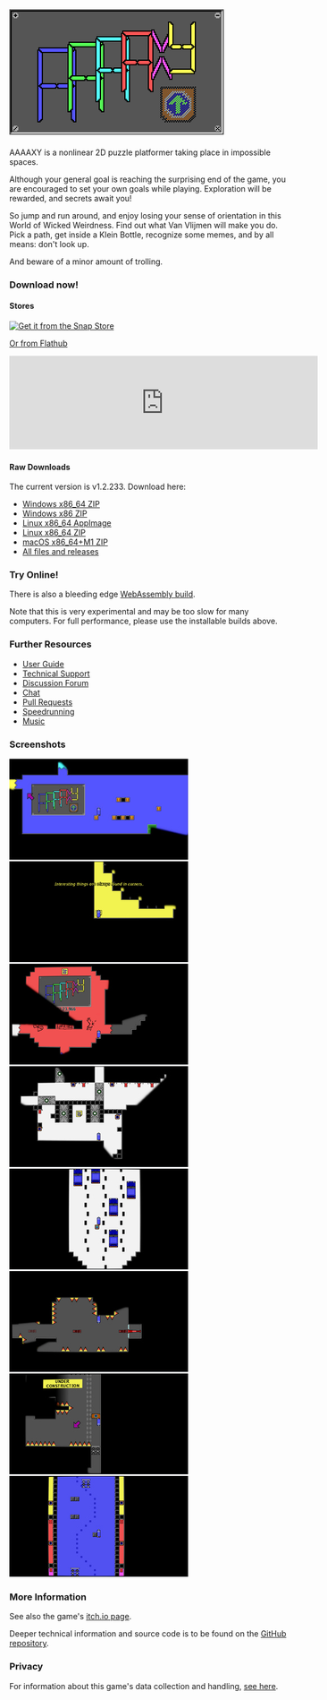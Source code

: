 ## ![AAAAXY](logo.png)

AAAAXY is a nonlinear 2D puzzle platformer taking place in impossible spaces.

Although your general goal is reaching the surprising end of the game,
you are encouraged to set your own goals while playing. Exploration will
be rewarded, and secrets await you\!

So jump and run around, and enjoy losing your sense of orientation in
this World of Wicked Weirdness. Find out what Van Vlijmen will make you
do. Pick a path, get inside a Klein Bottle, recognize some memes, and by
all means: don't look up.

And beware of a minor amount of trolling.

### Download now\!

#### Stores

[![Get it from the Snap
Store](https://snapcraft.io/static/images/badges/en/snap-store-black.svg)](https://snapcraft.io/aaaaxy)

[Or from
Flathub](https://flathub.org/apps/details/io.github.divverent.aaaaxy)

<iframe frameborder="0" src="https://itch.io/embed/1199736?dark=true" width="552" height="167"><a href="https://divverent.itch.io/aaaaxy">AAAAXY by divVerent</a></iframe>

#### Raw Downloads

<!-- BEGIN DOWNLOAD LINKS TEMPLATE
The current version is VERSION. Download here:

  - [Windows x86_64 ZIP](https://github.com/divVerent/aaaaxy/releases/download/VERSION/aaaaxy-windows-amd64-VERSION.zip)
  - [Windows x86 ZIP](https://github.com/divVerent/aaaaxy/releases/download/VERSION/aaaaxy-windows-386-VERSION.zip)
  - [Linux x86_64 AppImage](https://github.com/divVerent/aaaaxy/releases/download/VERSION/AAAAXY-x86_64.AppImage)
  - [Linux x86_64 ZIP](https://github.com/divVerent/aaaaxy/releases/download/VERSION/aaaaxy-linux-amd64-VERSION.zip)
  - [macOS x86_64+M1 ZIP](https://github.com/divVerent/aaaaxy/releases/download/VERSION/aaaaxy-darwin-VERSION.zip)
  - [All files and releases](https://github.com/divVerent/aaaaxy/releases)
END DOWNLOAD LINKS TEMPLATE -->

<!-- BEGIN DOWNLOAD LINKS -->
The current version is v1.2.233. Download here:

  - [Windows x86_64 ZIP](https://github.com/divVerent/aaaaxy/releases/download/v1.2.233/aaaaxy-windows-amd64-v1.2.233.zip)
  - [Windows x86 ZIP](https://github.com/divVerent/aaaaxy/releases/download/v1.2.233/aaaaxy-windows-386-v1.2.233.zip)
  - [Linux x86_64 AppImage](https://github.com/divVerent/aaaaxy/releases/download/v1.2.233/AAAAXY-x86_64.AppImage)
  - [Linux x86_64 ZIP](https://github.com/divVerent/aaaaxy/releases/download/v1.2.233/aaaaxy-linux-amd64-v1.2.233.zip)
  - [macOS x86_64+M1 ZIP](https://github.com/divVerent/aaaaxy/releases/download/v1.2.233/aaaaxy-darwin-v1.2.233.zip)
  - [All files and releases](https://github.com/divVerent/aaaaxy/releases)
<!-- END DOWNLOAD LINKS -->

### Try Online\!

There is also a bleeding edge [WebAssembly
build](https://rm.cloudns.org/aaaaxy/current/aaaaxy.html).

Note that this is very experimental and may be too slow for many
computers. For full performance, please use the installable builds
above.

### Further Resources

* [User Guide](userguide.md)
* [Technical Support](https://github.com/divVerent/aaaaxy/issues)
* [Discussion Forum](https://github.com/divVerent/aaaaxy/discussions)
* [Chat](https://matrix.to/#/#aaaaxy:matrix.org)
* [Pull Requests](https://github.com/divVerent/aaaaxy/pulls)
* [Speedrunning](speedrunning.md)
* [Music](music.md)

### Screenshots

[![shot1](screenshots/shot1.jpg)](https://raw.githubusercontent.com/divVerent/aaaaxy/main/docs/screenshots/shot1.png)
[![shot2](screenshots/shot2.jpg)](https://raw.githubusercontent.com/divVerent/aaaaxy/main/docs/screenshots/shot2.png)
[![shot3](screenshots/shot3.jpg)](https://raw.githubusercontent.com/divVerent/aaaaxy/main/docs/screenshots/shot3.png)
[![shot4](screenshots/shot4.jpg)](https://raw.githubusercontent.com/divVerent/aaaaxy/main/docs/screenshots/shot4.png)
[![shot5](screenshots/shot5.jpg)](https://raw.githubusercontent.com/divVerent/aaaaxy/main/docs/screenshots/shot5.png)
[![shot6](screenshots/shot6.jpg)](https://raw.githubusercontent.com/divVerent/aaaaxy/main/docs/screenshots/shot6.png)
[![shot7](screenshots/shot7.jpg)](https://raw.githubusercontent.com/divVerent/aaaaxy/main/docs/screenshots/shot7.png)
[![shot8](screenshots/shot8.jpg)](https://raw.githubusercontent.com/divVerent/aaaaxy/main/docs/screenshots/shot8.png)

### More Information

See also the game's [itch.io page](https://divVerent.itch.io/aaaaxy).

Deeper technical information and source code is to be found on the
[GitHub repository](https://github.com/divVerent/aaaaxy).

### Privacy

For information about this game's data collection and handling,
[see here](privacy.md).
